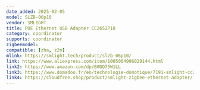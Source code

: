 ```yaml
---
date_added: 2025-02-05
model: SLZB-06p10
vendor: SMLIGHT
title: POE Ethernet USB Adapter CC2652P10  
category: coordinator
supports: coordinator
zigbeemodel:
compatible: [zha, z2m]
mlink: https://smlight.tech/product/slzb-06p10/
link: https://www.aliexpress.com/item/1005004996029144.html
link2: https://www.amazon.com/dp/B0DQ75W1LL
link3: https://www.domadoo.fr/en/technologie-domotique/7191-smlight-cc2652p10-zigbee-30-poe-ethernet-usb-adapter-zigbee2mqtt.html
link4: https://cloudfree.shop/product/smlight-zigbee-ethernet-adapter/
---
```


